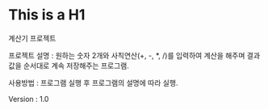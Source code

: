 # This is a H1
계산기 프로젝트

프로젝트 설명 : 원하는 숫자 2개와 사칙연산(+, -, *, /)를 입력하여 계산을 해주며 결과값을 순서대로 계속 저장해주는 프로그램.

사용방법 : 프로그램 실행 후 프로그램의 설명에 따라 실행.

Version : 1.0 
